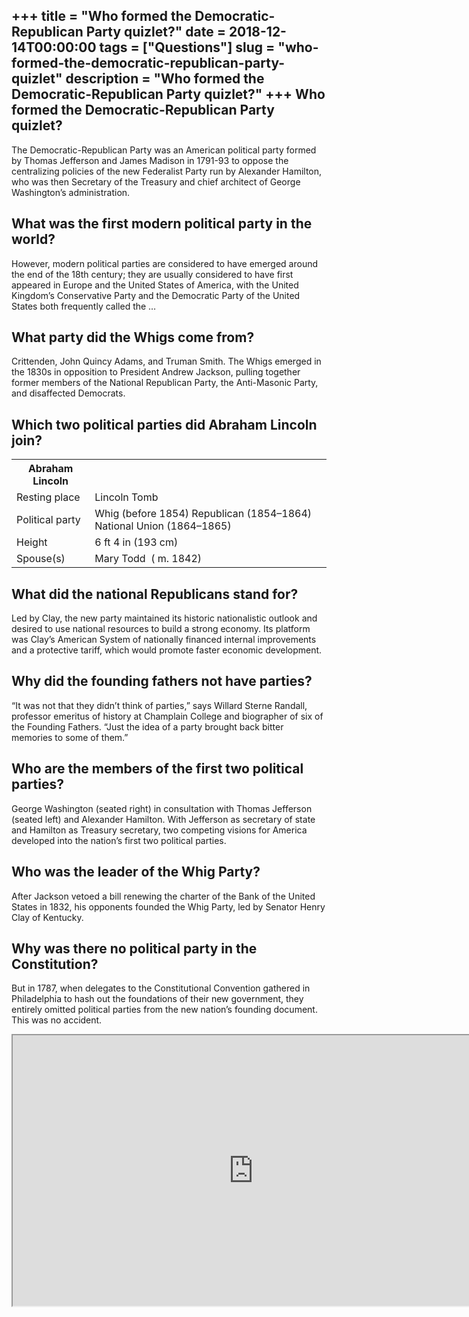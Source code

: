 +++
title = "Who formed the Democratic-Republican Party quizlet?"
date = 2018-12-14T00:00:00
tags = ["Questions"]
slug = "who-formed-the-democratic-republican-party-quizlet"
description = "Who formed the Democratic-Republican Party quizlet?"
+++
Who formed the Democratic-Republican Party quizlet?
---------------------------------------------------

The Democratic-Republican Party was an American political party formed by Thomas Jefferson and James Madison in 1791-93 to oppose the centralizing policies of the new Federalist Party run by Alexander Hamilton, who was then Secretary of the Treasury and chief architect of George Washington’s administration.

What was the first modern political party in the world?
-------------------------------------------------------

However, modern political parties are considered to have emerged around the end of the 18th century; they are usually considered to have first appeared in Europe and the United States of America, with the United Kingdom’s Conservative Party and the Democratic Party of the United States both frequently called the …

What party did the Whigs come from?
-----------------------------------

Crittenden, John Quincy Adams, and Truman Smith. The Whigs emerged in the 1830s in opposition to President Andrew Jackson, pulling together former members of the National Republican Party, the Anti-Masonic Party, and disaffected Democrats.

Which two political parties did Abraham Lincoln join?
-----------------------------------------------------

<table><tr><th>Abraham Lincoln</th></tr><tr><td>Resting place</td><td>Lincoln Tomb</td></tr><tr><td>Political party</td><td>Whig (before 1854) Republican (1854–1864) National Union (1864–1865)</td></tr><tr><td>Height</td><td>6 ft 4 in (193 cm)</td></tr><tr><td>Spouse(s)</td><td>Mary Todd ​ ( m. 1842)​</td></tr></table>

What did the national Republicans stand for?
--------------------------------------------

Led by Clay, the new party maintained its historic nationalistic outlook and desired to use national resources to build a strong economy. Its platform was Clay’s American System of nationally financed internal improvements and a protective tariff, which would promote faster economic development.

Why did the founding fathers not have parties?
----------------------------------------------

“It was not that they didn’t think of parties,” says Willard Sterne Randall, professor emeritus of history at Champlain College and biographer of six of the Founding Fathers. “Just the idea of a party brought back bitter memories to some of them.”

Who are the members of the first two political parties?
-------------------------------------------------------

George Washington (seated right) in consultation with Thomas Jefferson (seated left) and Alexander Hamilton. With Jefferson as secretary of state and Hamilton as Treasury secretary, two competing visions for America developed into the nation’s first two political parties.

Who was the leader of the Whig Party?
-------------------------------------

After Jackson vetoed a bill renewing the charter of the Bank of the United States in 1832, his opponents founded the Whig Party, led by Senator Henry Clay of Kentucky.

Why was there no political party in the Constitution?
-----------------------------------------------------

But in 1787, when delegates to the Constitutional Convention gathered in Philadelphia to hash out the foundations of their new government, they entirely omitted political parties from the new nation’s founding document. This was no accident.

<iframe allow="accelerometer; autoplay; clipboard-write; encrypted-media; gyroscope; picture-in-picture" allowfullscreen="" class="__youtube_prefs__  epyt-is-override  no-lazyload" data-no-lazy="1" data-origheight="433" data-origwidth="770" data-skipgform_ajax_framebjll="" height="433" id="_ytid_56570" loading="lazy" src="https://www.youtube.com/embed/XVWiAArXYpE?enablejsapi=1&autoplay=0&cc_load_policy=0&cc_lang_pref=&iv_load_policy=1&loop=0&modestbranding=0&rel=1&fs=1&playsinline=0&autohide=2&theme=dark&color=red&controls=1&" title="YouTube player" width="770"></iframe>